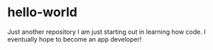 # hello-world
Just another repository 
I am just starting out in learning how code. I eventually hope to become an app developer! 
